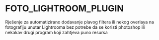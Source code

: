 # FOTO_LIGHTROOM_PLUGIN
Rješenje za automatizirano dodavanje plavog filtera ili nekog overlaya na fotografiju unutar Lightrooma bez potrebe da se koristi photoshop ili nekakav drugi program koji zahtjeva puno resursa
